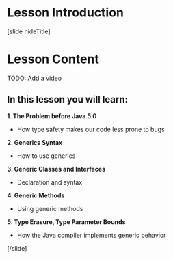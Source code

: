 # Lesson Introduction

[slide hideTitle]
# Lesson Content

TODO: Add a video

## In this lesson you will learn:

**1. The Problem before Java 5.0**
- How type safety makes our code less prone to bugs

**2. Generics Syntax**
- How to use generics

**3. Generic Classes and Interfaces**
- Declaration and syntax

**4. Generic Methods**
- Using generic methods

**5. Type Erasure, Type Parameter Bounds**
- How the Java compiler implements generic behavior

[/slide]
